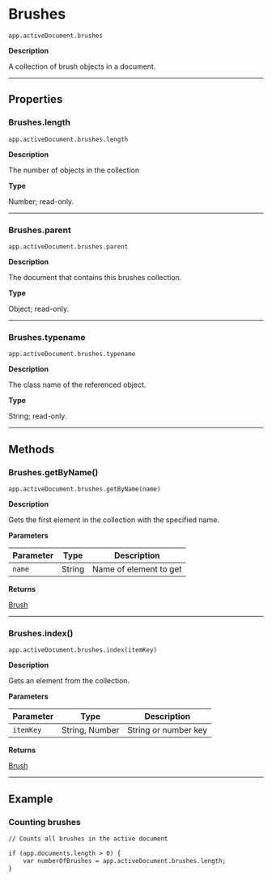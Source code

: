 # Brushes

`app.activeDocument.brushes`

**Description**

A collection of brush objects in a document.

---

## Properties

### Brushes.length

`app.activeDocument.brushes.length`

**Description**

The number of objects in the collection

**Type**

Number; read-only.

---

### Brushes.parent

`app.activeDocument.brushes.parent`

**Description**

The document that contains this brushes collection.

**Type**

Object; read-only.

---

### Brushes.typename

`app.activeDocument.brushes.typename`

**Description**

The class name of the referenced object.

**Type**

String; read-only.

---

## Methods

### Brushes.getByName()

`app.activeDocument.brushes.getByName(name)`

**Description**

Gets the first element in the collection with the specified name.

**Parameters**

| Parameter   | Type   | Description            |
|-------------|--------|------------------------|
| `name`      | String | Name of element to get |

**Returns**

[Brush](./Brush.md)

---

### Brushes.index()

`app.activeDocument.brushes.index(itemKey)`

**Description**

Gets an element from the collection.

**Parameters**

| Parameter   | Type           | Description          |
|-------------|----------------|----------------------|
| `itemKey`   | String, Number | String or number key |

**Returns**

[Brush](./Brush.md)

---

## Example

### Counting brushes

```default
// Counts all brushes in the active document

if (app.documents.length > 0) {
    var numberOfBrushes = app.activeDocument.brushes.length;
}
```

